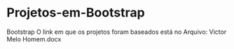 # Projetos-em-Bootstrap
Bootstrap
O link em que os projetos foram baseados está no Arquivo: Victor Melo Homem.docx
